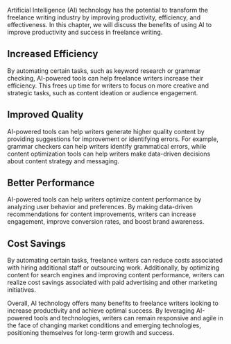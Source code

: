 

Artificial Intelligence (AI) technology has the potential to transform the freelance writing industry by improving productivity, efficiency, and effectiveness. In this chapter, we will discuss the benefits of using AI to improve productivity and success in freelance writing.

Increased Efficiency
--------------------

By automating certain tasks, such as keyword research or grammar checking, AI-powered tools can help freelance writers increase their efficiency. This frees up time for writers to focus on more creative and strategic tasks, such as content ideation or audience engagement.

Improved Quality
----------------

AI-powered tools can help writers generate higher quality content by providing suggestions for improvement or identifying errors. For example, grammar checkers can help writers identify grammatical errors, while content optimization tools can help writers make data-driven decisions about content strategy and messaging.

Better Performance
------------------

AI-powered tools can help writers optimize content performance by analyzing user behavior and preferences. By making data-driven recommendations for content improvements, writers can increase engagement, improve conversion rates, and boost brand awareness.

Cost Savings
------------

By automating certain tasks, freelance writers can reduce costs associated with hiring additional staff or outsourcing work. Additionally, by optimizing content for search engines and improving content performance, writers can realize cost savings associated with paid advertising and other marketing initiatives.

Overall, AI technology offers many benefits to freelance writers looking to increase productivity and achieve optimal success. By leveraging AI-powered tools and technologies, writers can remain responsive and agile in the face of changing market conditions and emerging technologies, positioning themselves for long-term growth and success.
